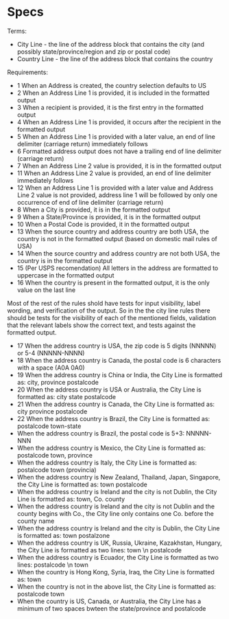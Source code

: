 Specs
=======================

Terms:

- City Line - the line of the address block that contains the city (and possibly state/province/region and zip or postal code)
- Country Line - the line of the address block that contains the country

Requirements:

- 1 When an Address is created, the country selection defaults to US
- 2 When an Address Line 1 is provided, it is included in the formatted output
- 3 When a recipient is provided, it is the first entry in the formatted output
- 4 When an Address Line 1 is provided, it occurs after the recipient in the formatted output
- 5 When an Address Line 1 is provided with a later value, an end of line delimiter (carriage return) immediately follows
- 6 Formatted address output does not have a trailing end of line delimiter (carriage return)
- 7 When an Address Line 2 value is provided, it is in the formatted output
- 11 When an Address Line 2 value is provided, an end of line delimiter immediately follows
- 12 When an Address Line 1 is provided with a later value and Address Line 2 value is not provided, address line 1 will be followed by only one occurrence of end of line delimiter (carriage return)
- 8 When a City is provided, it is in the formatted output
- 9 When a State/Province is provided, it is in the formatted output
- 10 When a Postal Code is provided, it in the formatted output
- 13 When the source country and address country are both USA, the country is not in the formatted output (based on domestic mail rules of USA)
- 14 When the source country and address country are not both USA, the country is in the formatted output
- 15 (Per USPS recomendation) All letters in the address are formatted to uppercase in the formatted output
- 16 When the country is present in the formatted output, it is the only value on the last line

Most of the rest of the rules shold have tests for input visibility, label wording, and verification of the output. So in the the city line rules there should be tests for the visibility of each of the mentioned fields, validation that the relevant labels show the correct text, and tests against the formatted output.

- 17 When the address country is USA, the zip code is 5 digits (NNNNN) or 5-4 (NNNNN-NNNN)
- 18 When the address country is Canada, the postal code is 6 characters with a space (A0A 0A0)
- 19 When the address country is China or India, the City Line is formatted as: city, province postalcode
- 20 When the address country is USA or Australia, the City Line is formatted as: city state postalcode
- 21 When the address country is Canada, the City Line is formatted as: city province postalcode
- 22 When the address country is Brazil, the City Line is formatted as: postalcode town-state
- When the address country is Brazil, the postal code is 5+3: NNNNN-NNN
- When the address country is Mexico, the City Line is formatted as: postalcode town, province
- When the address country is Italy, the City Line is formatted as: postalcode town (provincia)
- When the address country is New Zealand, Thailand, Japan, Singapore, the City Line is formatted as: town postalcode
- When the address country is Ireland and the city is not Dublin, the City Line is formatted as: town, Co. county
- When the address country is Ireland and the city is not Dublin and the county begins with Co., the City line only contains one Co. before the county name
- When the address country is Ireland and the city is Dublin, the City Line is formatted as: town postalzone
- When the address country is UK, Russia, Ukraine, Kazakhstan, Hungary, the City Line is formatted as two lines: town \n postalcode
- When the address country is Ecuador, the City Line is formatted as two lines: postalcode \n town
- When the country is Hong Kong, Syria, Iraq, the City Line is formatted as: town
- When the country is not in the above list, the City Line is formatted as: postalcode town
- When the country is US, Canada, or Australia, the City Line has a minimum of two spaces bwteen the state/province and postalcode
